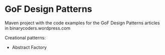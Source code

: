 GoF Design Patterns
=====================

Maven project with the code examples for the GoF Design Patterns articles in binarycoders.wordpress.com

Creational patterns:
- Abstract Factory
